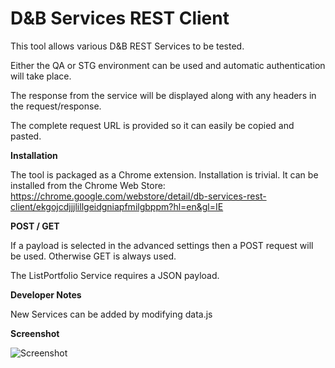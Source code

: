 D&B Services REST Client
========================

This tool allows various D&B REST Services to be tested.

Either the QA or STG environment can be used and automatic authentication will take place.

The response from the service will be displayed along with any headers in the request/response.

The complete request URL is provided so it can easily be copied and pasted.



**Installation**

The tool is packaged as a Chrome extension. Installation is trivial. It can be installed from the Chrome Web Store:  https://chrome.google.com/webstore/detail/db-services-rest-client/ekgojcdjjjlillgeidgniapfmilgbppm?hl=en&gl=IE


**POST / GET**

If a payload is selected in the advanced settings then a POST request will be used. Otherwise GET is always used.

The ListPortfolio Service requires a JSON payload.


**Developer Notes**

New Services can be added by modifying data.js


**Screenshot**

![Screenshot](https://raw.githubusercontent.com/paulhitz/SimpleRestClient/master/img/screenshots/screenshot.png)

